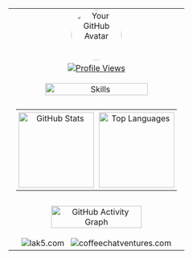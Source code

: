 <table align="center" style="width: 100%; max-width: 600px; border-collapse: collapse;">
  <tr>
    <td align="center">
      <a href="https://github.com/scryst">
        <img src="https://avatars.githubusercontent.com/u/93604547?v=4&size=100" alt="Your GitHub Avatar" width="100" height="100" style="border-radius: 50%;">
      </a>
    </td>
  </tr>
  <tr>
    <td align="center" style="padding-bottom: 10px;">
      <a href="https://komarev.com/ghpvc/?username=scryst&style=for-the-badge&label=Views&color=6c757d">
        <img src="https://komarev.com/ghpvc/?username=scryst&style=for-the-badge&label=Views&color=6c757d" alt="Profile Views">
      </a>
    </td>
  </tr>
  <tr>
    <td align="center" style="padding-top: 10px; padding-bottom: 10px;">
      <img src="https://skillicons.dev/icons?i=py,js,react,git,html,css,nodejs,express&perline=8" alt="Skills" width="80%">
    </td>
  </tr>
  <tr>
    <td>
      <table align="center" style="width: 100%; border-collapse: collapse;">
        <tr>
          <td align="center" style="width: 50%; padding: 5px;">
            <a href="https://github.com/anuraghazra/github-readme-stats">
              <img src="https://github-readme-stats.vercel.app/api?username=scryst&show_icons=true&theme=gruvbox" alt="GitHub Stats" height="150">
            </a>
          </td>
          <td align="center" style="width: 50%; padding: 5px;">
            <a href="https://github.com/anuraghazra/github-readme-stats">
              <img src="https://github-readme-stats.vercel.app/api/top-langs/?username=scryst&layout=compact&theme=gruvbox" alt="Top Languages" height="150">
            </a>
          </td>
        </tr>
      </table>
    </td>
  </tr>
  <tr>
    <td align="center" style="padding-top: 10px; padding-bottom: 10px;">
      <a href="https://github.com/scryst">
        <img width="75%" src="https://activity-graph.vercel.app/graph?username=scryst&theme=gruvbox&hide_border=true" alt="GitHub Activity Graph">
      </a>
    </td>
  </tr>
  <tr>
    <td align="center" style="padding-top: 10px;">
      <a href="https://lak5.com" target="_blank" rel="noopener noreferrer" style="text-decoration: none;">
        <img src="https://img.shields.io/badge/lak5.com-%23333?style=for-the-badge&logo=web&logoColor=white" alt="lak5.com">
      </a>
      &nbsp;
      <a href="https://coffeechatventures.com" target="_blank" rel="noopener noreferrer" style="text-decoration: none;">
        <img src="https://img.shields.io/badge/coffeechatventures.com-%23333?style=for-the-badge&logo=web&logoColor=white" alt="coffeechatventures.com">
      </a>
    </td>
  </tr>
</table>

<style>
  table {
    margin-left: auto;
    margin-right: auto;
  }
  td {
    padding-left: 15px;
    padding-right: 15px;
  }

  /* CSS Reset for Links and Images */
  a:focus,
  a:active,
  a:focus img,
  a:active img {
    outline: none;
    border: none;
  }

  img {
    outline: none;
    border: none;
  }
</style>
